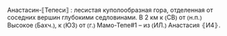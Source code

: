 ---
---

Анастасин-⟦Тепеси⟧
: лесистая куполообразная гора, отделенная от соседних вершин глубокими седловинами. В 2 км к ⦅СВ⦆ от ⦅н.п.⦆ Высокое ⦅Бахч.⦆, к ⦅ЮЗ⦆ от ⦅г.⦆ Мамо-Тепе#1 – из ⦅ИЛ.⦆ Анастасия ⦃И4⦄.
